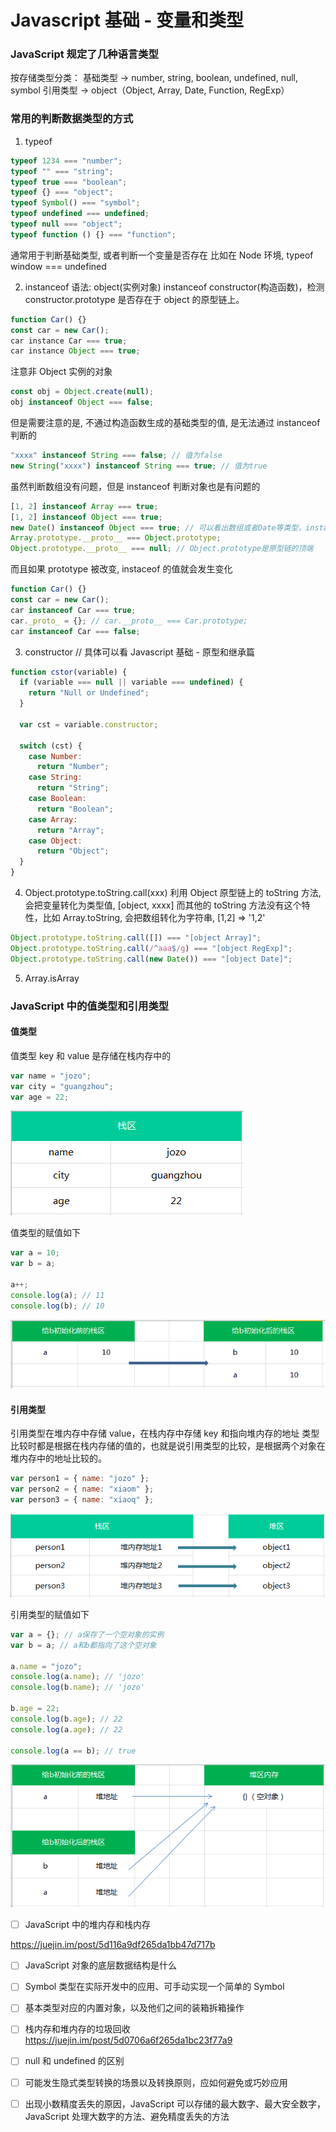 # Javascript 基础 - 变量和类型

### JavaScript 规定了几种语言类型

按存储类型分类：
基础类型 -> number, string, boolean, undefined, null, symbol
引用类型 -> object（Object, Array, Date, Function, RegExp）

### 常用的判断数据类型的方式

1. typeof

```javascript
typeof 1234 === "number";
typeof "" === "string";
typeof true === "boolean";
typeof {} === "object";
typeof Symbol() === "symbol";
typeof undefined === undefined;
typeof null === "object";
typeof function () {} === "function";
```

通常用于判断基础类型, 或者判断一个变量是否存在
比如在 Node 环境, typeof window === undefined

2. instanceof
   语法: object(实例对象) instanceof constructor(构造函数)，检测 constructor.prototype 是否存在于 object 的原型链上。

```javascript
function Car() {}
const car = new Car();
car instance Car === true;
car instance Object === true;
```

注意非 Object 实例的对象

```javascript
const obj = Object.create(null);
obj instanceof Object === false;
```

但是需要注意的是, 不通过构造函数生成的基础类型的值, 是无法通过 instanceof 判断的

```javascript
"xxxx" instanceof String === false; // 值为false
new String("xxxx") instanceof String === true; // 值为true
```

虽然判断数组没有问题，但是 instanceof 判断对象也是有问题的

```javascript
[1, 2] instanceof Array === true;
[1, 2] instanceof Object === true;
new Date() instanceof Object === true; // 可以看出数组或者Date等类型，instanceof的值都是Object, 是因为Object.prototype存在于各个实例的原型链上
Array.prototype.__proto__ === Object.prototype;
Object.prototype.__proto__ === null; // Object.prototype是原型链的顶端
```

而且如果 prototype 被改变, instaceof 的值就会发生变化

```javascript
function Car() {}
const car = new Car();
car instanceof Car === true;
car._proto_ = {}; // car.__proto__ === Car.prototype;
car instanceof Car === false;
```

3. constructor // 具体可以看 Javascript 基础 - 原型和继承篇

```javascript
function cstor(variable) {
  if (variable === null || variable === undefined) {
    return "Null or Undefined";
  }

  var cst = variable.constructor;

  switch (cst) {
    case Number:
      return "Number";
    case String:
      return "String";
    case Boolean:
      return "Boolean";
    case Array:
      return "Array";
    case Object:
      return "Object";
  }
}
```

4. Object.prototype.toString.call(xxx)
   利用 Object 原型链上的 toString 方法, 会把变量转化为类型值, [object, xxxx]
   而其他的 toString 方法没有这个特性，比如 Array.toString, 会把数组转化为字符串, [1,2] => '1,2'

```javascript
Object.prototype.toString.call([]) === "[object Array]";
Object.prototype.toString.call(/^aaa$/g) === "[object RegExp]";
Object.prototype.toString.call(new Date()) === "[object Date]";
```

5. Array.isArray

### JavaScript 中的值类型和引用类型

#### 值类型

值类型 key 和 value 是存储在栈内存中的

```javascript
var name = "jozo";
var city = "guangzhou";
var age = 22;
```

![](https://github.com/sunxiuguo/FeCheck/blob/master/assets/stack.png)

值类型的赋值如下

```javascript
var a = 10;
var b = a;

a++;
console.log(a); // 11
console.log(b); // 10
```

![](https://github.com/sunxiuguo/FeCheck/blob/master/assets/normal-set-value.png)

#### 引用类型

引用类型在堆内存中存储 value，在栈内存中存储 key 和指向堆内存的地址
类型比较时都是根据在栈内存储的值的，也就是说引用类型的比较，是根据两个对象在堆内存中的地址比较的。

```javascript
var person1 = { name: "jozo" };
var person2 = { name: "xiaom" };
var person3 = { name: "xiaoq" };
```

![](https://github.com/sunxiuguo/FeCheck/blob/master/assets/heap.png)

引用类型的赋值如下

```javascript
var a = {}; // a保存了一个空对象的实例
var b = a; // a和b都指向了这个空对象

a.name = "jozo";
console.log(a.name); // 'jozo'
console.log(b.name); // 'jozo'

b.age = 22;
console.log(b.age); // 22
console.log(a.age); // 22

console.log(a == b); // true
```

![](https://github.com/sunxiuguo/FeCheck/blob/master/assets/object-set-value.png)

- [ ] JavaScript 中的堆内存和栈内存

https://juejin.im/post/5d116a9df265da1bb47d717b

- [ ] JavaScript 对象的底层数据结构是什么

- [ ] Symbol 类型在实际开发中的应用、可手动实现一个简单的 Symbol

- [ ] 基本类型对应的内置对象，以及他们之间的装箱拆箱操作

- [ ] 栈内存和堆内存的垃圾回收
      https://juejin.im/post/5d0706a6f265da1bc23f77a9

- [ ] null 和 undefined 的区别

- [ ] 可能发生隐式类型转换的场景以及转换原则，应如何避免或巧妙应用

- [ ] 出现小数精度丢失的原因，JavaScript 可以存储的最大数字、最大安全数字，JavaScript 处理大数字的方法、避免精度丢失的方法
